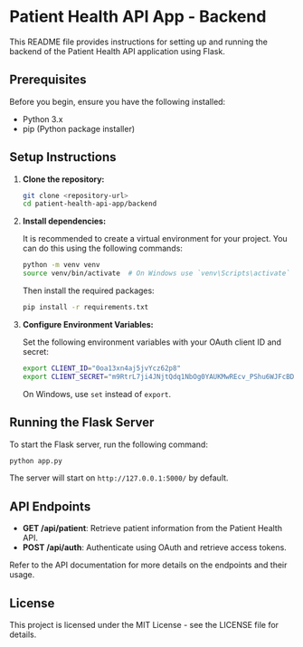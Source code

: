 # Patient Health API App - Backend

This README file provides instructions for setting up and running the backend of the Patient Health API application using Flask.

## Prerequisites

Before you begin, ensure you have the following installed:

- Python 3.x
- pip (Python package installer)

## Setup Instructions

1. **Clone the repository:**

   ```bash
   git clone <repository-url>
   cd patient-health-api-app/backend
   ```

2. **Install dependencies:**

   It is recommended to create a virtual environment for your project. You can do this using the following commands:

   ```bash
   python -m venv venv
   source venv/bin/activate  # On Windows use `venv\Scripts\activate`
   ```

   Then install the required packages:

   ```bash
   pip install -r requirements.txt
   ```

3. **Configure Environment Variables:**

   Set the following environment variables with your OAuth client ID and secret:

   ```bash
   export CLIENT_ID="0oa13xn4aj5jvYcz62p8"
   export CLIENT_SECRET="m9RtrL7ji4JNjtQdq1NbOg0YAUKMwREcv_PShu6WJFcBD4BXg2MKZ6UONPnzbuKQ"
   ```

   On Windows, use `set` instead of `export`.

## Running the Flask Server

To start the Flask server, run the following command:

```bash
python app.py
```

The server will start on `http://127.0.0.1:5000/` by default.

## API Endpoints

- **GET /api/patient**: Retrieve patient information from the Patient Health API.
- **POST /api/auth**: Authenticate using OAuth and retrieve access tokens.

Refer to the API documentation for more details on the endpoints and their usage.

## License

This project is licensed under the MIT License - see the LICENSE file for details.